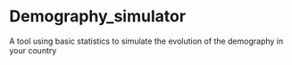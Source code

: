 # Demography_simulator
A tool using basic statistics to simulate the evolution of the demography in your country
